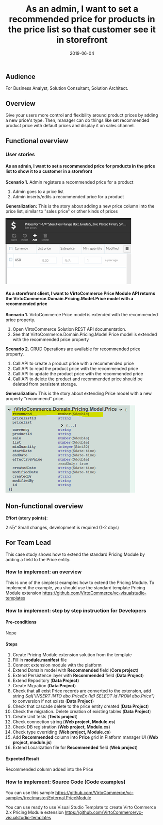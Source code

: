 ﻿---
title: As an admin, I want to set a recommended price for products in the price list so that customer see it in storefront
description: As an admin, I want to set a recommended price for products in the price list so that customer see it in storefront
layout: docs
date: 2019-06-04
priority: 1
---
## Audience

For Business Analyst, Solution Consultant, Solution Architect.

## Overview
Give your users more control and flexibility around product prices by adding a new price's type. Then, manager can do things like set recommended product price with default prices and display it on sales channel.

## Functional overview

### User stories

#### As an admin, I want to set a recommended price for products in the price list to show it to a customer in a storefront

**Scenario 1.** Admin registers a recommended price for a product

1. Admin goes to a price list
1. Admin inserts/edits a recommended price for a product

**Generalization:** This is the story about adding a new price column into the price list, similar to "sales price" or other kinds of prices

![Recommended Price in Admin UI](../assets/images/technical-case-studies/image2019-5-17_18-40-56.png)

#### As a storefront client, I want to VirtoCommerce Price Module API returns the VirtoCommerce.Domain.Pricing.Model.Price model with a recommended price

**Scenario 1.** VirtoCommerce Price model is extended with the recommended price property.
1. Open VirtoCommerce Solution REST API documentation.
1. See that VirtoCommerce.Domain.Pricing.Model.Price model is extended with the recommended price property

**Scenario 2.** CRUD Operations are available for recommended price property. 
1. Call API to create a product price with a recommended price
1. Call API to read the product price with the recommended price
1. Call API to update the product price with the recommended price
1. Call API to delete the product and recommended price should be deleted from persistent storage.

**Generalization:** This is the story about extending Price model with a new property "recommend" price.

![Recommended Price in Rest API](../assets/images/technical-case-studies/image2019-5-21_12-7-38.png)

## Non-functional overview

**Effort (story points):**

2 вЂ“ Small changes, development is required (1-2 days)


## For Team Lead

This case study shows how to extend the standard Pricing Module by adding a field to the Price entity.

### How to implement: an overview

This is one of the simplest examples how to extend the Pricing Module. To implement the example, you should use the standard template Pricing Module extension https://github.com/VirtoCommerce/vc-visualstudio-templates

### How to implement: step by step instruction for Developers

#### Pre-conditions
Nope

#### Steps
1.	Create Pricing Module extension solution from the template 
1.	Fill in **module.manifest** file
1.	Connect extension module with the platform
1.	Extend Domain model with **Recommended** field (**Core project**)
1.	Extend Persistence layer with **Recommended** field (**Data Project**)
1.	Extend Repository (**Data Project**)
1.	Create Migration (**Data Project**)
1. Check that all exist Price records are converted to the extension, add string *Sql("INSERT INTO dbo.PriceEx (Id) SELECT Id FROM dbo.Price")* to conversion if not exists (**Data Project**)
1.	Check that cascade delete to the price entity created (**Data Project**)
1. Check the migration. Delete creation of existing tables (**Data Project**)
1.	Create Unit tests (**Tests project**)
1.	Check connection string (**Web project, Module.cs**)
1.	Check DB registration (**Web project, Module.cs**)
1.	Check type overriding (**Web project, Module.cs**)
1.	Add **Recommended** column into **Price** grid in Platform manager UI (**Web project, module.js**)
1.	Extend Localization file for **Recommended** field (**Web project**)

#### Expected Result
Recommended column added into the Price

### How to implement: Source Code (Code examples)
You can use this sample https://github.com/VirtoCommerce/vc-samples/tree/master/External.PriceModule

You can use ready to use Visual Studio Template to create Virto Commerce 2.x Pricing Module extension https://github.com/VirtoCommerce/vc-visualstudio-templates
